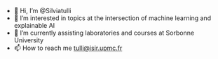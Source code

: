 - 👋 Hi, I’m @Silviatulli
- 👀 I’m interested in topics at the intersection of machine learning and explainable AI
- 🌱 I’m currently assisting laboratories and courses at Sorbonne University
- 📫 How to reach me tulli@isir.upmc.fr

<!---
Silviatulli/Silviatulli is a ✨ special ✨ repository because its `README.md` (this file) appears on your GitHub profile.
You can click the Preview link to take a look at your changes.
--->
